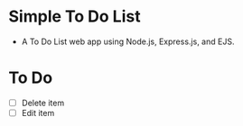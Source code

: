 # Simple To Do List 
- A To Do List web app using Node.js, Express.js, and EJS.

# To Do
- [ ] Delete item
- [ ] Edit item
